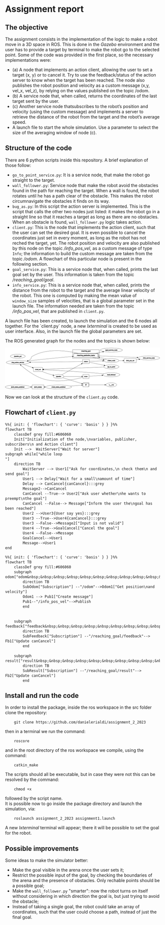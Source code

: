 # Assignment report
## The objective  
The assignment consists in the implementation of the logic to make a robot move in a 3D space in ROS. This is done in the *Gazebo* environment and the user has to provide a target by terminal to make the robot go to the selected point. Some of the code was provided in the first place, so the necessary implementations were:
- (a) A node that implements an action client, allowing the user to set a target (x, y) or to cancel it. Try to use the feedback/status of the action server to know when the target has been reached. The node also publishes the robot position and velocity as a custom message (x,y, vel_x, vel_z), by relying on the values published on the topic /odom.
- (b) A service node that, when called, returns the coordinates of the last target sent by the user.
- (c) Another service node thatsubscribes to the robot’s position and velocity (using the custom message) and implements a server to retrieve the distance of the robot from the target and the robot’s average speed.
- A launch file to start the whole simulation. Use a parameter to select the size of the averaging window of node (c).
## Structure of the code
There are 6 python scripts inside this repository. A brief explanation of those follow:
- `go_to_point_service.py`: It is a service node, that make the robot go straight to the target.
- `wall_follower.py`: Service node that make the robot avoid the obstacles found in the path for reaching the target. When a wall is found, the robot rotates until he has a path clear of the obstacle. This makes the robot circumnavigate the obstacles it finds on its way.
- `bug_as.py`: In this script the action server is implemented. This is the script that calls the other two nodes just listed: it makes the robot go in a straight line so that it reaches a target as long as there are no obstacles. When an obstacle is found, `wall_follower.py` logic takes action.
- `client.py`: This is the node that implements the action client, such that the user can set the desired goal. It is even possible to cancel the coordinates just set in every moment, as long as the robot has not reched the target, yet. The robot position and velocity are also published by this node on the topic */info_pos_vel*, as a custom message of type `Info`; the information to build the custom message are taken from the topic */odom*. A flowchart of this particular node is present in the following section.
- `goal_service.py`: This is a service node that, when called, prints the last goal set by the user. This information is taken from the topic */reaching_goal/goal*.
- `info_service.py`: This is a service node that, when called, prints the distance from the robot to the target and the average linear velocity of the robot. This one is computed by making the mean value of `window_size` samples of velocities, that is a global parameter set in the launch file. The information needed are taken from the topic */info_pos_vel*, that are published in `client.py`.
<a/> 
A launch file has been created, to launch the simulation and the 6 nodes all together. For the `client.py` node, a new <em>lxterminal</em> is created to be used as user interface.
Also, in the launch file the global parameters are set.  


The ROS generated graph for the nodes and the topics is shown below:

![rosgraph](images/rosgraph.png)

Now we can look at the structure of the `client.py` code.

## Flowchart of `client.py`

```mermaid
%%{ init: { 'flowchart': { 'curve': 'basis' } } }%%
flowchart TB
    classDef grey fill:#606060
    Init["Initialization of the node,\nvariables, publisher, subscribers\n and Action client"]
    Init -->  WaitServer["Wait for server"]
subgraph while["while loop                                                    "]
    direction TB
        WaitServer --> User1["Ask for coordinates,\n check them\n and send goal"]
        User1 --> Delay["Wait for a small\namount of time"]
        Delay --> CanCancel{canCancel}:::grey
        Message2-->CanCancel
        CanCancel --True--> User2["Ask user whether\nhe wants to preempt\nthe goal"] 
        CanCancel --False--> Message["Inform the user the\ngoal has been reached"]
        User2 -->User3{User say yes}:::grey
        User3 --True-->User4{canCancel}:::grey
        User3 --False-->Message2["Input is not valid"]
        User4 --True-->GoalCancel["Cancel the goal"]
        User4 --False-->Message
        GoalCancel-->User1
        Message-->User1
end
```

```mermaid
%%{ init: { 'flowchart': { 'curve': 'basis' } } }%%
flowchart TB
    classDef grey fill:#606060
    subgraph odom["odom&nbsp;&nbsp;&nbsp;&nbsp;&nbsp;&nbsp;&nbsp;&nbsp;&nbsp;&nbsp;&nbsp;&nbsp;&nbsp;&nbsp;&nbsp;&nbsp;&nbsp;&nbsp;&nbsp;&nbsp;&nbsp;&nbsp;&nbsp;&nbsp;&nbsp;&nbsp;&nbsp;&nbsp;&nbsp;&nbsp;"]
        direction TB
        SubOdom["Subscription"] --"/odom"-->Odom1["Get position\nand velocity"]
        Odom1 --> Pub1["Create message"]
        Pub1--"/info_pos_vel"-->Publish
        end


    subgraph feedback["feedback&nbsp;&nbsp;&nbsp;&nbsp;&nbsp;&nbsp;&nbsp;&nbsp;&nbsp;&nbsp;&nbsp;&nbsp;&nbsp;&nbsp;&nbsp;&nbsp;&nbsp;&nbsp;&nbsp;&nbsp;&nbsp;&nbsp;&nbsp;&nbsp;&nbsp;&nbsp;&nbsp;&nbsp;&nbsp;&nbsp;"]
        direction TB
        SubFeedback["Subscription"] --"/reaching_goal/feedback"--> Fb1["Update canCancel"]
        end

    subgraph result["result&nbsp;&nbsp;&nbsp;&nbsp;&nbsp;&nbsp;&nbsp;&nbsp;&nbsp;&nbsp;&nbsp;&nbsp;&nbsp;&nbsp;&nbsp;&nbsp;&nbsp;&nbsp;&nbsp;&nbsp;&nbsp;&nbsp;&nbsp;&nbsp;&nbsp;&nbsp;&nbsp;&nbsp;&nbsp;&nbsp;"]
        direction TB    
        SubResult["Subscription"] --"/reaching_goal/result"--> Fb2["Update canCancel"]
        end
```
## Install and run the code
In order to install the package, inside the ros workspace in the src folder clone the repository:
```
    git clone https://github.com/danielerialdi/assignment_2_2023
```
then in a terminal we run the command:
```
    roscore
```
and in the root directory of the ros workspace we compile, using the command:
```
    catkin_make
```
The scripts should all be executable, but in case they were not this can be resolved by the command:
```
    chmod +x
```
followed by the script name.  
It is possible now to go inside the package directory and launch the simulation, via:
```
    roslaunch assignment_2_2023 assignment1.launch
```
A new *lxterminal* terminal will appear; there it will be possible to set the goal for the robot.

## Possible improvements
Some ideas to make the simulator better:
- Make the goal visible in the arena once the user sets it;
- Restrict the possible input of the goal, by checking the boundaries of the arena and the presence of obstacles. Only rechable points should be a possible goal;
- Make the `wall_follower.py` "smarter": now the robot turns on itself without considering in which direction the goal is, but just trying to avoid the obstacle;
- Instead of taking a single goal, the robot could take an array of coordinates, such that the user could choose a path, instead of just the final goal.
